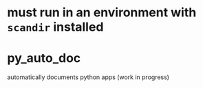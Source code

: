# must run in an environment with `scandir` installed
# py_auto_doc
automatically documents python apps (work in progress)
